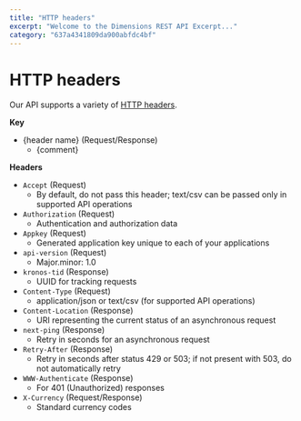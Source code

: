 ```yaml
---
title: "HTTP headers"
excerpt: "Welcome to the Dimensions REST API Excerpt..."
category: "637a4341809da900abfdc4bf"
---
```


# HTTP headers

Our API supports a variety of [HTTP headers](https://en.wikipedia.org/wiki/List_of_HTTP_header_fields).

**Key**

* {header name} (Request/Response)
	* {comment}

**Headers**

* `Accept` (Request)
    * By default, do not pass this header; text/csv can be passed only in supported API operations
* `Authorization` (Request)
    * Authentication and authorization data
* `Appkey` (Request)
    * Generated application key unique to each of your applications
* `api-version` (Request)
    * Major.minor: 1.0
* `kronos-tid` (Response)
    * UUID for tracking requests
* `Content-Type` (Request)
    * application/json or text/csv (for supported API operations)
* `Content-Location` (Response)
    * URI representing the current status of an asynchronous request
* `next-ping` (Response)
    * Retry in seconds for an asynchronous request
* `Retry-After` (Response)
    * Retry in seconds after status 429 or 503; if not present with 503, do not automatically retry
* `WWW-Authenticate` (Response)
    * For 401 (Unauthorized) responses
* `X-Currency` (Request/Response)
    * Standard currency codes